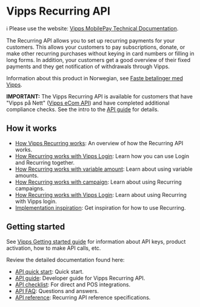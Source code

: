 <!-- START_METADATA
---
title: Introduction
sidebar_position: 1
hide_table_of_contents: true
pagination_next: null
pagination_prev: null
---
END_METADATA -->

# Vipps Recurring API

<!-- START_COMMENT -->

ℹ️ Please use the website:
[Vipps MobilePay Technical Documentation](https://vippsas.github.io/vipps-developer-docs/docs/APIs/recurring-api).

<!-- END_COMMENT -->

The Recurring API allows you to set up recurring payments for your customers.
This allows your customers to pay subscriptions, donate, or make other recurring purchases without keying in card numbers or filling in long forms. In addition, your customers get a good overview of their fixed payments and they get notification of withdrawals through Vipps.

Information about this product in Norwegian, see
[Faste betalinger med Vipps](https://www.vipps.no/produkter-og-tjenester/bedrift/faste-betalinger/faste-betalinger/).

**IMPORTANT:** The Vipps Recurring API is available for customers that
have "Vipps på Nett"
([Vipps eCom API](https://vippsas.github.io/vipps-developer-docs/docs/APIs/ecom-api))
and have completed additional compliance checks.
See the intro to the
[API guide](vipps-recurring-api.md)
for details.

## How it works

* [How Vipps Recurring works](./how-it-works/vipps-recurring-api-howitworks.md): An overview of how the Recurring API works.
* [How Recurring works with Vipps Login](./how-it-works/vipps-login-recurring-howitworks.md): Learn how you can use Login and Recurring together.
* [How Recurring works with variable amount](./how-it-works/vipps-recurring-api-variable-howitworks.md): Learn about using variable amounts.
* [How Recurring works with campaign](./how-it-works/vipps-recurring-api-campaigns-howitworks.md): Learn about using Recurring campaigns.
* [How Recurring works with Vipps Login](./how-it-works/vipps-login-recurring-howitworks.md): Learn about using Recurring with Vipps login.
* [Implementation inspiration](./how-it-works/vipps-recurring-api-inspiration-howitworks.md): Get inspiration for how to use Recurring.


## Getting started

See
[Vipps Getting started guide](https://vippsas.github.io/vipps-developer-docs/docs/vipps-developers/vipps-getting-started)
for information about API keys, product activation, how to make API calls, etc.

Review the detailed documentation found here:

* [API quick start](vipps-recurring-api-quick-start.md): Quick start.
* [API guide](vipps-recurring-api.md): Developer guide for Vipps Recurring API.
* [API checklist](vipps-recurring-api-checklist.md): For direct and POS integrations.
* [API FAQ](vipps-recurring-api-faq.md): Questions and answers.
* [API reference](https://vippsas.github.io/vipps-developer-docs/api/recurring): Recurring API reference specifications.
